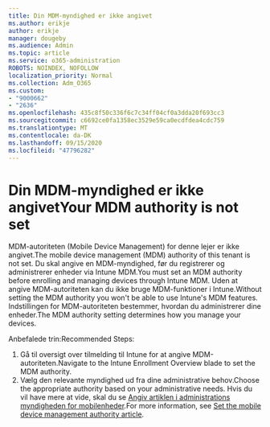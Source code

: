 ```yaml
---
title: Din MDM-myndighed er ikke angivet
ms.author: erikje
author: erikje
manager: dougeby
ms.audience: Admin
ms.topic: article
ms.service: o365-administration
ROBOTS: NOINDEX, NOFOLLOW
localization_priority: Normal
ms.collection: Adm_O365
ms.custom:
- "9000662"
- "2636"
ms.openlocfilehash: 435c8f50c336f6c7c34ff04cf0a3dda20f693cc3
ms.sourcegitcommit: c6692ce0fa1358ec3529e59ca0ecdfdea4cdc759
ms.translationtype: MT
ms.contentlocale: da-DK
ms.lasthandoff: 09/15/2020
ms.locfileid: "47796282"
---
```

# <a name="your-mdm-authority-is-not-set"></a><span data-ttu-id="570e0-102">Din MDM-myndighed er ikke angivet</span><span class="sxs-lookup"><span data-stu-id="570e0-102">Your MDM authority is not set</span></span>

<span data-ttu-id="570e0-103">MDM-autoriteten (Mobile Device Management) for denne lejer er ikke angivet.</span><span class="sxs-lookup"><span data-stu-id="570e0-103">The mobile device management (MDM) authority of this tenant is not set.</span></span> <span data-ttu-id="570e0-104">Du skal angive en MDM-myndighed, før du registrerer og administrerer enheder via Intune MDM.</span><span class="sxs-lookup"><span data-stu-id="570e0-104">You must set an MDM authority before enrolling and managing devices through Intune MDM.</span></span> <span data-ttu-id="570e0-105">Uden at angive MDM-autoriteten kan du ikke bruge MDM-funktioner i Intune.</span><span class="sxs-lookup"><span data-stu-id="570e0-105">Without setting the MDM authority you won't be able to use Intune's MDM features.</span></span> <span data-ttu-id="570e0-106">Indstillingen for MDM-autoriteten bestemmer, hvordan du administrerer dine enheder.</span><span class="sxs-lookup"><span data-stu-id="570e0-106">The MDM authority setting determines how you manage your devices.</span></span>

<span data-ttu-id="570e0-107">Anbefalede trin:</span><span class="sxs-lookup"><span data-stu-id="570e0-107">Recommended Steps:</span></span>
1. <span data-ttu-id="570e0-108">Gå til oversigt over tilmelding til Intune for at angive MDM-autoriteten.</span><span class="sxs-lookup"><span data-stu-id="570e0-108">Navigate to the Intune Enrollment Overview blade to set the MDM authority.</span></span>
2. <span data-ttu-id="570e0-109">Vælg den relevante myndighed ud fra dine administrative behov.</span><span class="sxs-lookup"><span data-stu-id="570e0-109">Choose the appropriate authority based on your administrative needs.</span></span> <span data-ttu-id="570e0-110">Hvis du vil have mere at vide, skal du se [Angiv artiklen i administrations myndigheden for mobilenheder](https://docs.microsoft.com/intune/mdm-authority-set).</span><span class="sxs-lookup"><span data-stu-id="570e0-110">For more information, see [Set the mobile device management authority article](https://docs.microsoft.com/intune/mdm-authority-set).</span></span>